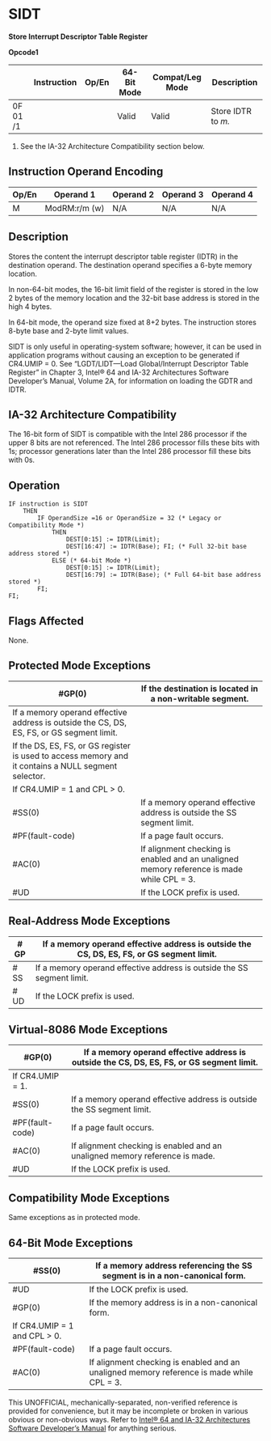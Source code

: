 # SIDT

**Store Interrupt Descriptor Table Register**

**Opcode1**

|          | Instruction | Op/En | 64-Bit Mode | Compat/Leg Mode | Description        |
| -------- | ----------- | ----- | ----------- | --------------- | ------------------ |
| 0F 01 /1 |             |       | Valid       | Valid           | Store IDTR to _m._ |

1. See the IA-32 Architecture Compatibility section below.

## Instruction Operand Encoding

| Op/En | Operand 1     | Operand 2 | Operand 3 | Operand 4 |
| ----- | ------------- | --------- | --------- | --------- |
| M     | ModRM:r/m (w) | N/A       | N/A       | N/A       |

## Description

Stores the content the interrupt descriptor table register (IDTR) in the destination operand. The destination operand specifies a 6-byte memory location.

In non-64-bit modes, the 16-bit limit field of the register is stored in the low 2 bytes of the memory location and the 32-bit base address is stored in the high 4 bytes.

In 64-bit mode, the operand size fixed at 8+2 bytes. The instruction stores 8-byte base and 2-byte limit values.

SIDT is only useful in operating-system software; however, it can be used in application programs without causing an exception to be generated if CR4.UMIP = 0. See “LGDT/LIDT—Load Global/Interrupt Descriptor Table Register” in Chapter 3, Intel® 64 and IA-32 Architectures Software Developer’s Manual, Volume 2A, for information on loading the GDTR and IDTR.

## IA-32 Architecture Compatibility

The 16-bit form of SIDT is compatible with the Intel 286 processor if the upper 8 bits are not referenced. The Intel 286 processor fills these bits with 1s; processor generations later than the Intel 286 processor fill these bits with 0s.

## Operation

```
IF instruction is SIDT
    THEN
        IF OperandSize =16 or OperandSize = 32 (* Legacy or Compatibility Mode *)
            THEN
                DEST[0:15] := IDTR(Limit);
                DEST[16:47] := IDTR(Base); FI; (* Full 32-bit base address stored *)
            ELSE (* 64-bit Mode *)
                DEST[0:15] := IDTR(Limit);
                DEST[16:79] := IDTR(Base); (* Full 64-bit base address stored *)
        FI;
FI;

```

## Flags Affected

None.

## Protected Mode Exceptions

| \#​​​​GP(0)                                                                                         | If the destination is located in a non-writable segment.                                  |
| --------------------------------------------------------------------------------------------------- | ----------------------------------------------------------------------------------------- |
| If a memory operand effective address is outside the CS, DS, ES, FS, or GS segment limit.           |
| If the DS, ES, FS, or GS register is used to access memory and it contains a NULL segment selector. |
| If CR4.UMIP = 1 and CPL > 0.                                                                        |
| \#​​​​​SS(0)                                                                                        | If a memory operand effective address is outside the SS segment limit.                    |
| \#​PF(fault-code)                                                                                   | If a page fault occurs.                                                                   |
| \#​AC(0)                                                                                            | If alignment checking is enabled and an unaligned memory reference is made while CPL = 3. |
| #​​​UD                                                                                              | If the LOCK prefix is used.                                                               |

## Real-Address Mode Exceptions

| \#​​​​GP  | If a memory operand effective address is outside the CS, DS, ES, FS, or GS segment limit. |
| --------- | ----------------------------------------------------------------------------------------- |
| \#​​​​​SS | If a memory operand effective address is outside the SS segment limit.                    |
| #​​​UD    | If the LOCK prefix is used.                                                               |

## Virtual-8086 Mode Exceptions

| \#​​​​GP(0)       | If a memory operand effective address is outside the CS, DS, ES, FS, or GS segment limit. |
| ----------------- | ----------------------------------------------------------------------------------------- |
| If CR4.UMIP = 1.  |
| \#​​​​​SS(0)      | If a memory operand effective address is outside the SS segment limit.                    |
| \#​PF(fault-code) | If a page fault occurs.                                                                   |
| \#​AC(0)          | If alignment checking is enabled and an unaligned memory reference is made.               |
| #​​​UD            | If the LOCK prefix is used.                                                               |

## Compatibility Mode Exceptions

Same exceptions as in protected mode.

## 64-Bit Mode Exceptions

| \#​​​​​SS(0)                 | If a memory address referencing the SS segment is in a non-canonical form.                |
| ---------------------------- | ----------------------------------------------------------------------------------------- |
| #​​​UD                       | If the LOCK prefix is used.                                                               |
| \#​​​​GP(0)                  | If the memory address is in a non-canonical form.                                         |
| If CR4.UMIP = 1 and CPL > 0. |
| \#​PF(fault-code)            | If a page fault occurs.                                                                   |
| \#​AC(0)                     | If alignment checking is enabled and an unaligned memory reference is made while CPL = 3. |

This UNOFFICIAL, mechanically-separated, non-verified reference is provided for convenience, but it may be
incomplete or broken in various obvious or non-obvious
ways. Refer to [Intel® 64 and IA-32 Architectures Software Developer’s Manual](https://software.intel.com/en-us/download/intel-64-and-ia-32-architectures-sdm-combined-volumes-1-2a-2b-2c-2d-3a-3b-3c-3d-and-4) for anything serious.
